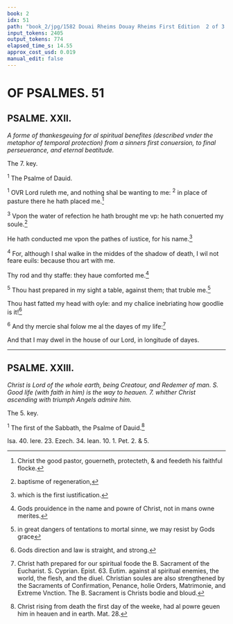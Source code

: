 ```yaml
---
book: 2
idx: 51
path: "book_2/jpg/1582 Douai Rheims Douay Rheims First Edition  2 of 3 1610 Old Testament.pdf-51.jpg"
input_tokens: 2405
output_tokens: 774
elapsed_time_s: 14.55
approx_cost_usd: 0.019
manual_edit: false
---
```

# OF PSALMES. 51

## PSALME. XXII.

*A forme of thankesgeuing for al spiritual benefites (described vnder the metaphor of temporal protection) from a sinners first conuersion, to final perseuerance, and eternal beatitude.*

The 7. key.

<sup>1</sup> The Psalme of Dauid.

<sup>1</sup> OVR Lord ruleth me, and nothing shal be wanting to me: <sup>2</sup> in place of pasture there he hath placed me.[^1]

<sup>3</sup> Vpon the water of refection he hath brought me vp: he hath conuerted my soule.[^2]

He hath conducted me vpon the pathes of iustice, for his name.[^3]

<sup>4</sup> For, although I shal walke in the middes of the shadow of death, I wil not feare euils: because thou art with me.

Thy rod and thy staffe: they haue comforted me.[^4]

<sup>5</sup> Thou hast prepared in my sight a table, against them; that truble me.[^5]

Thou hast fatted my head with oyle: and my chalice inebriating how goodlie is it![^6]

<sup>6</sup> And thy mercie shal folow me al the dayes of my life:[^7]

And that I may dwel in the house of our Lord, in longitude of dayes.

---

## PSALME. XXIII.

*Christ is Lord of the whole earth, being Creatour, and Redemer of man. S. Good life (with faith in him) is the way to heauen. 7. whither Christ ascending with triumph Angels admire him.*

The 5. key.

<sup>1</sup> The first of the Sabbath, the Psalme of Dauid.[^8]

<aside>Isa. 40. Iere. 23. Ezech. 34. Iean. 10. 1. Pet. 2. & 5.</aside>

[^1]: Christ the good pastor, gouerneth, protecteth, & and feedeth his faithful flocke.

[^2]: baptisme of regeneration,

[^3]: which is the first iustification.

[^4]: Gods prouidence in the name and powre of Christ, not in mans owne merites.

[^5]: in great dangers of tentations to mortal sinne, we may resist by Gods grace

[^6]: Gods direction and law is straight, and strong.

[^7]: Christ hath prepared for our spiritual foode the B. Sacrament of the Eucharist. S. Cyprian. Epist. 63. Eutim. against al spiritual enemies, the world, the flesh, and the diuel. Christian soules are also strengthened by the Sacraments of Confirmation, Penance, holie Orders, Matrimonie, and Extreme Vnction. The B. Sacrament is Christs bodie and bloud.

[^8]: Christ rising from death the first day of the weeke, had al powre geuen him in heauen and in earth. Mat. 28.